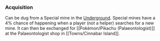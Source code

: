 ### Acquisition
Can be dug from a Special mine in the [Underground](#!Underground#special). Special mines have a 4% chance of happening when a player (not a helper) searches for a new mine. It can then be exchanged for [[Pokémon/Pikachu (Palaeontologist)]] at the Palaeontologist shop in [[Towns/Cinnabar Island]].